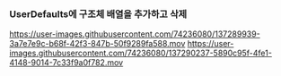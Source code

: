 ### UserDefaults에 구조체 배열을 추가하고 삭제

https://user-images.githubusercontent.com/74236080/137289939-3a7e7e9c-b68f-42f3-847b-50f9289fa588.mov
https://user-images.githubusercontent.com/74236080/137290237-5890c95f-4fe1-4148-9014-7c33f9a0f782.mov
